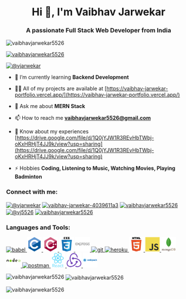 <h1 align="center">Hi 👋, I'm Vaibhav Jarwekar</h1>
<h3 align="center">A passionate Full Stack Web Developer from India</h3>

<p align="left"> <img src="https://komarev.com/ghpvc/?username=vaibhavjarwekar5526&label=Profile%20views&color=0e75b6&style=flat" alt="vaibhavjarwekar5526" /> </p>

<p align="left"> <a href="https://github.com/ryo-ma/github-profile-trophy"><img src="https://github-profile-trophy.vercel.app/?username=vaibhavjarwekar5526" alt="vaibhavjarwekar5526" /></a> </p>

<p align="left"> <a href="https://twitter.com/@vjarwekar" target="blank"><img src="https://img.shields.io/twitter/follow/@vjarwekar?logo=twitter&style=for-the-badge" alt="@vjarwekar" /></a> </p>

- 🌱 I’m currently learning **Backend Development**

- 👨‍💻 All of my projects are available at [https://vaibhav-jarwekar-portfolio.vercel.app/](https://vaibhav-jarwekar-portfolio.vercel.app/)

- 💬 Ask me about **MERN Stack**

- 📫 How to reach me **vaibhavjarwekar5526@gmail.com**

- 📄 Know about my experiences [https://drive.google.com/file/d/1Q0jYJW1R3REvHbTWbj-oKxHRHjT4JJ9k/view?usp=sharing](https://drive.google.com/file/d/1Q0jYJW1R3REvHbTWbj-oKxHRHjT4JJ9k/view?usp=sharing)

- ⚡ Hobbies **Coding, Listening to Music, Watching Movies, Playing Badminton**

<h3 align="left">Connect with me:</h3>
<p align="left">
<a href="https://twitter.com/@vjarwekar" target="blank"><img align="center" src="https://raw.githubusercontent.com/rahuldkjain/github-profile-readme-generator/master/src/images/icons/Social/twitter.svg" alt="@vjarwekar" height="30" width="40" /></a>
<a href="https://linkedin.com/in/vaibhav-jarwekar-4039611a3" target="blank"><img align="center" src="https://raw.githubusercontent.com/rahuldkjain/github-profile-readme-generator/master/src/images/icons/Social/linked-in-alt.svg" alt="vaibhav-jarwekar-4039611a3" height="30" width="40" /></a>
<a href="https://codesandbox.com/vaibhavjarwekar5526" target="blank"><img align="center" src="https://raw.githubusercontent.com/rahuldkjain/github-profile-readme-generator/master/src/images/icons/Social/codesandbox.svg" alt="vaibhavjarwekar5526" height="30" width="40" /></a>
<a href="https://www.hackerrank.com/@vj5526" target="blank"><img align="center" src="https://raw.githubusercontent.com/rahuldkjain/github-profile-readme-generator/master/src/images/icons/Social/hackerrank.svg" alt="@vj5526" height="30" width="40" /></a>
<a href="https://www.leetcode.com/vaibhavjarwekar5526" target="blank"><img align="center" src="https://raw.githubusercontent.com/rahuldkjain/github-profile-readme-generator/master/src/images/icons/Social/leet-code.svg" alt="vaibhavjarwekar5526" height="30" width="40" /></a>
</p>

<h3 align="left">Languages and Tools:</h3>
<p align="left"> <a href="https://babeljs.io/" target="_blank" rel="noreferrer"> <img src="https://www.vectorlogo.zone/logos/babeljs/babeljs-icon.svg" alt="babel" width="40" height="40"/> </a> <a href="https://www.cprogramming.com/" target="_blank" rel="noreferrer"> <img src="https://raw.githubusercontent.com/devicons/devicon/master/icons/c/c-original.svg" alt="c" width="40" height="40"/> </a> <a href="https://www.w3schools.com/cpp/" target="_blank" rel="noreferrer"> <img src="https://raw.githubusercontent.com/devicons/devicon/master/icons/cplusplus/cplusplus-original.svg" alt="cplusplus" width="40" height="40"/> </a> <a href="https://www.w3schools.com/css/" target="_blank" rel="noreferrer"> <img src="https://raw.githubusercontent.com/devicons/devicon/master/icons/css3/css3-original-wordmark.svg" alt="css3" width="40" height="40"/> </a> <a href="https://expressjs.com" target="_blank" rel="noreferrer"> <img src="https://raw.githubusercontent.com/devicons/devicon/master/icons/express/express-original-wordmark.svg" alt="express" width="40" height="40"/> </a> <a href="https://git-scm.com/" target="_blank" rel="noreferrer"> <img src="https://www.vectorlogo.zone/logos/git-scm/git-scm-icon.svg" alt="git" width="40" height="40"/> </a> <a href="https://heroku.com" target="_blank" rel="noreferrer"> <img src="https://www.vectorlogo.zone/logos/heroku/heroku-icon.svg" alt="heroku" width="40" height="40"/> </a> <a href="https://www.w3.org/html/" target="_blank" rel="noreferrer"> <img src="https://raw.githubusercontent.com/devicons/devicon/master/icons/html5/html5-original-wordmark.svg" alt="html5" width="40" height="40"/> </a> <a href="https://developer.mozilla.org/en-US/docs/Web/JavaScript" target="_blank" rel="noreferrer"> <img src="https://raw.githubusercontent.com/devicons/devicon/master/icons/javascript/javascript-original.svg" alt="javascript" width="40" height="40"/> </a> <a href="https://www.mongodb.com/" target="_blank" rel="noreferrer"> <img src="https://raw.githubusercontent.com/devicons/devicon/master/icons/mongodb/mongodb-original-wordmark.svg" alt="mongodb" width="40" height="40"/> </a> <a href="https://nodejs.org" target="_blank" rel="noreferrer"> <img src="https://raw.githubusercontent.com/devicons/devicon/master/icons/nodejs/nodejs-original-wordmark.svg" alt="nodejs" width="40" height="40"/> </a> <a href="https://postman.com" target="_blank" rel="noreferrer"> <img src="https://www.vectorlogo.zone/logos/getpostman/getpostman-icon.svg" alt="postman" width="40" height="40"/> </a> <a href="https://reactjs.org/" target="_blank" rel="noreferrer"> <img src="https://raw.githubusercontent.com/devicons/devicon/master/icons/react/react-original-wordmark.svg" alt="react" width="40" height="40"/> </a> <a href="https://redux.js.org" target="_blank" rel="noreferrer"> <img src="https://raw.githubusercontent.com/devicons/devicon/master/icons/redux/redux-original.svg" alt="redux" width="40" height="40"/> </a> <a href="https://webpack.js.org" target="_blank" rel="noreferrer"> <img src="https://raw.githubusercontent.com/devicons/devicon/d00d0969292a6569d45b06d3f350f463a0107b0d/icons/webpack/webpack-original-wordmark.svg" alt="webpack" width="40" height="40"/> </a> </p>

<p><img align="left" src="https://github-readme-stats.vercel.app/api/top-langs?username=vaibhavjarwekar5526&show_icons=true&locale=en&layout=compact" alt="vaibhavjarwekar5526" /></p>

<p>&nbsp;<img align="center" src="https://github-readme-stats.vercel.app/api?username=vaibhavjarwekar5526&show_icons=true&locale=en" alt="vaibhavjarwekar5526" /></p>

<p><img align="center" src="https://github-readme-streak-stats.herokuapp.com/?user=vaibhavjarwekar5526&" alt="vaibhavjarwekar5526" /></p>

